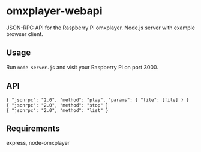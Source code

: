 # omxplayer-webapi
JSON-RPC API for the Raspberry Pi omxplayer. Node.js server with example browser client.

## Usage

Run `node server.js` and visit your Raspberry Pi on port 3000.

## API

```
{ "jsonrpc": "2.0", "method": "play", "params": { "file": [file] } }
{ "jsonrpc": "2.0", "method": "stop" }
{ "jsonrpc": "2.0", "method": "list" }
```

## Requirements
express, node-omxplayer
